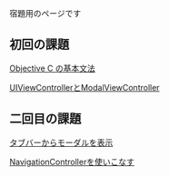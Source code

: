 宿題用のページです

## 初回の課題
[Objective C の基本文法](https://github.com/mixi-inc/iOSTraining/wiki/HomeWork-1.1-Objective-C-%E3%81%AE%E5%9F%BA%E6%9C%AC%E6%96%87%E6%B3%95)

[UIViewControllerとModalViewController](https://github.com/mixi-inc/iOSTraining/wiki/HomeWork-1.2-UIViewController%E3%81%A8ModalViewController)

## 二回目の課題
[タブバーからモーダルを表示](https://github.com/mixi-inc/iOSTraining/wiki/HomeWork-2.1-%E3%82%BF%E3%83%96%E3%83%90%E3%83%BC%E3%81%8B%E3%82%89%E3%83%A2%E3%83%BC%E3%83%80%E3%83%AB%E3%83%93%E3%83%A5%E3%83%BC%E3%82%92%E8%A1%A8%E7%A4%BA%E3%81%99%E3%82%8B)

[NavigationControllerを使いこなす](https://github.com/mixi-inc/iOSTraining/wiki/HomeWork-2.2-NavigationController)
